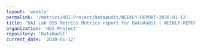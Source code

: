 ```yaml
---
layout: 'weekly'
permalink: '/metrics/HDI-Project/DataAudit/WEEKLY-REPORT-2020-01-12'
title: 'DAI Lab OSS Metrics Metrics report for DataAudit | WEEKLY-REPORT-2020-01-12'
organization: 'HDI-Project'
repository: 'DataAudit'
current_date: '2020-01-12'
---
```

